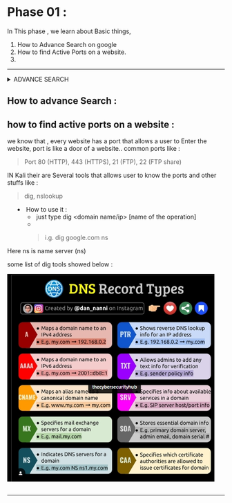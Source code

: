 # Phase 01 :

In This  phase , we learn about Basic things,

1. How to Advance Search on google
2. How to find Active Ports on a website.
3. 

---

<details><summary>  ADVANCE SEARCH  <summary>

## How to advance Search :

## how  to find  active ports on a website :

we know that , every website has  a port that allows a user to Enter the website, port is like a door of a website.. common ports like :  

>  Port 80 (HTTP), 443 (HTTPS), 21 (FTP), 22 (FTP share)  

IN Kali their are Several tools that allows user to know the ports and other stuffs like  :

> dig, nslookup

- How to  use it :
    - just type dig <domain name/ip> [name of the operation]
    - > i.g. dig google.com ns

Here ns is name server (ns)

some list of dig tools showed below : 

![img dig tool](/Image/Phase_01/DIG.png)</details>

---

